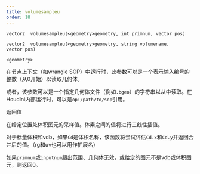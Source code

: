 ```yaml
---
title: volumesampleu
order: 18
---
```

`vector2  volumesampleu(<geometry>geometry, int primnum, vector pos)`

`vector2  volumesampleu(<geometry>geometry, string volumename, vector pos)`

`<geometry>`

在节点上下文（如wrangle SOP）中运行时，此参数可以是一个表示输入编号的整数（从0开始）以读取几何体。

或者，该参数可以是一个指定几何体文件（例如`.bgeo`）的字符串以从中读取。在Houdini内部运行时，可以是`op:/path/to/sop`引用。

返回值

在给定位置处体积图元的采样值。体素之间的值将进行三线性插值。

对于标量体积和vdb，如果`Cd`是体积名称，该函数将尝试评估`Cd.x`和`Cd.y`并返回合并后的值。（rg和uv也可以用作扩展名）

如果`primnum`或`inputnum`超出范围、几何体无效，或给定的图元不是vdb或体积图元，则返回0。
